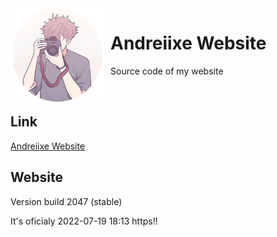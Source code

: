 <img width="150" height="150" align="left" style="float: left; margin: 0 10px 0 0;" alt="Andreiixe Website logo" src="https://github.com/andreiixe/andreiixe.rf.gd/blob/main/image/Avatar.png">

# Andreiixe Website
Source code of my website

<br>

## Link
[Andreiixe Website](https://andreiixe.rf.gd/?i=1)

## Website
Version build 2047 (stable)


It's oficialy 2022-07-19 18:13 https!! 
